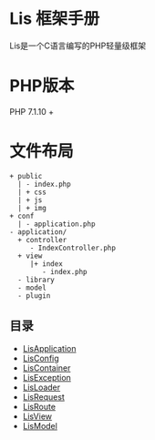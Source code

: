 # Lis 框架手册

Lis是一个C语言编写的PHP轻量级框架

# PHP版本

PHP 7.1.10 +

# 文件布局

``` 
+ public
  | - index.php
  | + css
  | + js
  | + img
+ conf
  | - application.php 
- application/
  + controller
     - IndexController.php 
  + view 
     |+ index   
        - index.php
  - library
  - model
  - plugin
```

## 目录
- [LisApplication](./LisApplication.md)
- [LisConfig](./LisConfig.md)
- [LisContainer](./LisContainer.md)
- [LisException](./LisException.md)
- [LisLoader](./LisLoader.md)
- [LisRequest](./LisRequest.md)
- [LisRoute](./LisRoute.md)
- [LisView](./LisView.md)
- [LisModel](./LisModel.md)


